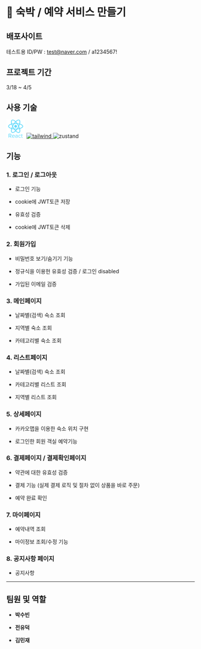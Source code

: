 # **💒 숙박 / 예약 서비스 만들기**

## 배포사이트



테스트용 ID/PW : test@naver.com / a1234567!

## 프로젝트 기간

3/18 ~ 4/5

## 사용 기술

<p align="left"> <img src="https://raw.githubusercontent.com/devicons/devicon/master/icons/react/react-original-wordmark.svg" alt="react" width="50" height="50"/> </a> <a href="https://sass-lang.com" target="_blank" rel="noreferrer">  <a href="https://tailwindcss.com/" target="_blank" rel="noreferrer"> <img src="https://www.vectorlogo.zone/logos/tailwindcss/tailwindcss-icon.svg" alt="tailwind" width="50" height="50"/> </a> <a><img src="https://github.com/subinsad/KDT_FE_MINI_Team2/assets/138507900/01ef85b6-0a12-44e5-9d4a-efdcb29ce9b4" alt="zustand" width="50" height="50"/></a> </p> 


## 기능

### 1. 로그인 / 로그아웃

- 로그인 기능 <br />

- cookie에 JWT토큰 저장 <br />
 
- 유효성 검증 <br />

- cookie에 JWT토큰 삭제

  
### 2. 회원가입

- 비밀번호 보기/숨기기 기능 <br /> 

- 정규식을 이용헌 유효성 검증 / 로그인 disabled <br />

- 가입된 이메일 검증


### 3. 메인페이지

- 날짜별(검색) 숙소 조회 <br />

- 지역별 숙소 조회 <br />

- 카테고리별 숙소 조회 <br />


### 4. 리스트페이지

- 날짜별(검색) 숙소 조회 <br />

- 카테고리별 리스트 조회 <br />
  
- 지역별 리스트 조회 <br />


### 5. 상세페이지

- 카카오맵을 이용한 숙소 위치 구현 <br />

- 로그인한 회원 객실 예약기능 <br />


### 6. 결제페이지 / 결제확인페이지

- 약관에 대한 유효성 검증 <br />

- 결제 기능 (실제 결제 로직 및 절차 없이 상품을 바로 주문) <br />

- 예약 완료 확인 <br />


### 7. 마이페이지

- 예약내역 조회 <br />

- 마이정보 조회/수정 기능 <br />


### 8. 공지사항 페이지

- 공지사항 <br />

---

## 팀원 및 역할

- **박수빈**



- **전유덕**



- **김민재**



